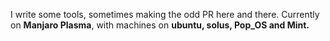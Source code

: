 I write some tools, sometimes making the odd PR here and there.
Currently on **Manjaro Plasma**, with machines on **ubuntu, solus, Pop_OS and Mint.**
